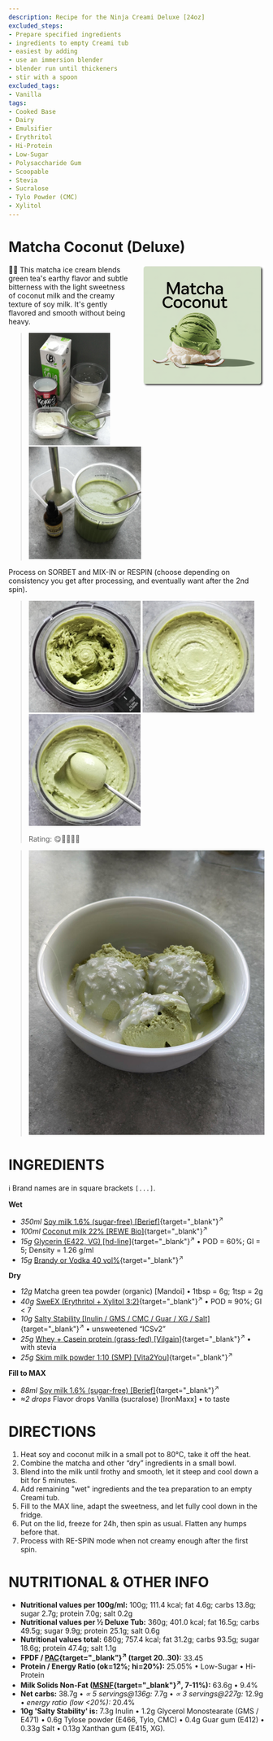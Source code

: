 ```yaml
---
description: Recipe for the Ninja Creami Deluxe [24oz]
excluded_steps:
- Prepare specified ingredients
- ingredients to empty Creami tub
- easiest by adding
- use an immersion blender
- blender run until thickeners
- stir with a spoon
excluded_tags:
- Vanilla
tags:
- Cooked Base
- Dairy
- Emulsifier
- Erythritol
- Hi-Protein
- Low-Sugar
- Polysaccharide Gum
- Scoopable
- Stevia
- Sucralose
- Tylo Powder (CMC)
- Xylitol
---
```

# Matcha Coconut (Deluxe)
<img style="float: right; margin-left: 1.5em;" width=240 alt="Logo" src="logo-matcha-coconut.png" />

🍵🥥 This matcha ice cream blends green tea's earthy flavor and subtle bitterness
with the light sweetness of coconut milk and the creamy texture of soy milk.
It's gently flavored and smooth without being heavy.

> <img width=160 alt="Some Ingredients" src="Matcha_2025-07-27_1.jpg" class="zoomable" />
> <img width=221 alt="Blending the Base" src="Matcha_2025-07-27_2.jpg" class="zoomable" />

Process on SORBET and MIX-IN or RESPIN (choose depending on consistency you get after processing, and eventually want after the 2nd spin).

> <img width=220 alt="Sorbet" src="Matcha_2025-07-28_1.jpg" class="zoomable" />
> <img width=220 alt="Mix-in" src="Matcha_2025-07-28_2.jpg" class="zoomable" />
> <img width=220 alt="Scooped" src="Matcha_2025-07-28_3.jpg" class="zoomable" />
> 
> Rating: 😋🥥🥥🍵🍵

> <img width=480 alt="Served with Cocover" src="Matcha_2025-07-28_4.jpg" class="zoomable" />

# INGREDIENTS

ℹ️ Brand names are in square brackets `[...]`.

**Wet**

  - _350ml_ [Soy milk 1.6% (sugar-free) \[Berief\]](/ice-creamery/info/ingredients/#soy-milk){target="_blank"}<sup>↗</sup>
  - _100ml_ [Coconut milk 22% \[REWE Bio\]](/ice-creamery/info/ingredients/#coconut-milk){target="_blank"}<sup>↗</sup>
  - _15g_ [Glycerin (E422, VG) \[hd-line\]](/ice-creamery/info/ingredients/#vegetable-glycerin-glycerol-vg-e422){target="_blank"}<sup>↗</sup> • POD = 60%; GI = 5; Density = 1.26 g/ml
  - _15g_ [Brandy or Vodka 40 vol%](/ice-creamery/info/ingredients/#alcohol-ethanol){target="_blank"}<sup>↗</sup>

**Dry**

  - _12g_ Matcha green tea powder (organic) [Mandoi] • 1tbsp = 6g; 1tsp = 2g
  - _40g_ [SweEX (Erythritol + Xylitol 3:2)](/ice-creamery/info/ingredients/#sweex-erythritol-xylitol-blend){target="_blank"}<sup>↗</sup> • POD ≈ 90%; GI < 7
  - _10g_ [Salty Stability \[Inulin / GMS / CMC / Guar / XG / Salt\]](/ice-creamery/S/Salty%20Stability/){target="_blank"}<sup>↗</sup> • unsweetened “ICSv2”
  - _25g_ [Whey + Casein protein (grass-fed) \[Vilgain\]](/ice-creamery/info/ingredients/#whey-protein){target="_blank"}<sup>↗</sup> • with stevia
  - _25g_ [Skim milk powder 1:10 (SMP) \[Vita2You\]](/ice-creamery/info/ingredients/#skim-milk-powder-smp){target="_blank"}<sup>↗</sup>

**Fill to MAX**

  - _88ml_ [Soy milk 1.6% (sugar-free) \[Berief\]](/ice-creamery/info/ingredients/#soy-milk){target="_blank"}<sup>↗</sup>
  - _≈2 drops_ Flavor drops Vanilla (sucralose) [IronMaxx] • to taste

# DIRECTIONS

 1. Heat soy and coconut milk in a small pot to 80°C, take it off the heat.
 1. Combine the matcha and other “dry” ingredients in a small bowl.
 1. Blend into the milk until frothy and smooth, let it steep and cool down a bit for 5 minutes.
 1. Add remaining "wet" ingredients and the tea preparation to an empty Creami tub.
 1. Fill to the MAX line, adapt the sweetness, and let fully cool down in the fridge.
 1. Put on the lid, freeze for 24h, then spin as usual. Flatten any humps before that.
 1. Process with RE-SPIN mode when not creamy enough after the first spin.

# NUTRITIONAL & OTHER INFO

- **Nutritional values per 100g/ml:** 100g; 111.4 kcal; fat 4.6g; carbs 13.8g; sugar 2.7g; protein 7.0g; salt 0.2g
- **Nutritional values per ½ Deluxe Tub:** 360g; 401.0 kcal; fat 16.5g; carbs 49.5g; sugar 9.9g; protein 25.1g; salt 0.6g
- **Nutritional values total:** 680g; 757.4 kcal; fat 31.2g; carbs 93.5g; sugar 18.6g; protein 47.4g; salt 1.1g
- **FPDF / [PAC](/ice-creamery/info/glossary/#potere-anti-congelante-pac){target="_blank"}<sup>↗</sup> (target 20..30):** 33.45
- **Protein / Energy Ratio (ok=12%; hi=20%):** 25.05% • Low-Sugar • Hi-Protein
- **Milk Solids Non-Fat ([MSNF](/ice-creamery/info/glossary/#milk-solids-not-fat-msnf){target="_blank"}<sup>↗</sup>, 7-11%):** 63.6g • 9.4%
- **Net carbs:** 38.7g • *∝ 5 servings@136g:* 7.7g • *∝ 3 servings@227g:* 12.9g • *energy ratio (low <20%):* 20.4%
- **10g 'Salty Stability' is:** 7.3g Inulin • 1.2g Glycerol Monostearate (GMS / E471) • 0.6g Tylose powder (E466, Tylo, CMC) • 0.4g Guar gum (E412) • 0.33g Salt • 0.13g Xanthan gum (E415, XG).
